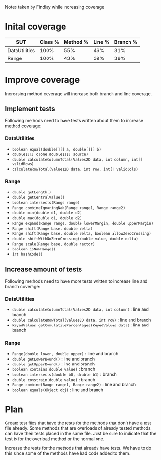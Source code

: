 Notes taken by Findlay while increasing coverage

# Inital coverage

| SUT           | Class % | Method % | Line % | Branch % |
| ------------- | ------- | -------- | ------ | -------- |
| DataUtilities | 100%    | 55%      | 46%    | 31%      |
| Range         | 100%    | 43%      | 39%    | 39%      |

# Improve coverage

Increasing method coverage will increase both branch and line coverage.

## Implement tests

Following methods need to have tests written about them to increase method coverage:

### DataUtilities

- `boolean equal(double[][] a, double[][] b)`
- `double[][] clone(double[][] source)`
- `double calculateColumnTotal(Values2D data, int column, int[] validRows)`
- `calculateRowTotal(Values2D data, int row, int[] validCols)`

### Range

- `double getLength()`
- `double getCentralValue()`
- `boolean intersects(Range range)`
- `Range combineIgnoringNaN(Range range1, Range range2)`
- `double min(double d1, double d2)`
- `double max(double d1, double d2)`
- `Range expand(Range range, double lowerMargin, double upperMargin)`
- `Range shift(Range base, double delta)`
- `Range shift(Range base, double delta, boolean allowZeroCrossing)`
- `double shiftWithNoZeroCrossing(double value, double delta)`
- `Range scale(Range base, double factor)`
- `boolean isNaNRange()`
- `int hashCode()`

## Increase amount of tests

Following methods need to have more tests written to increase line and branch coverage:

### DataUtilities

- `double calculateColumnTotal(Values2D data, int column)` : line and branch
- `double calculateRowTotal(Values2D data, int row)` : line and branch
- `KeyedValues getCumulativePercentages(KeyedValues data)` : line and branch

### Range

- `Range(double lower, double upper)` : line and branch
- `double getLowerBound()` : line and branch
- `double getUpperBound()` : line and branch
- `boolean contains(double value)` : branch
- `boolean intersects(double b0, double b1)` : branch
- `double constrain(double value)` : branch
- `Range combine(Range range1, Range range2)` : line and branch
- `boolean equals(Object obj)` : line and branch

# Plan

Create test files that have the tests for the methods that don't have a test file already.
Some methods that are overloads of already tested methods can have their tests placed in the same file. Just be sure to indicate that the test is for the overload method or the normal one.

Increase the tests for the methods that already have tests. We have to do this since some of the methods have had code added to them.
